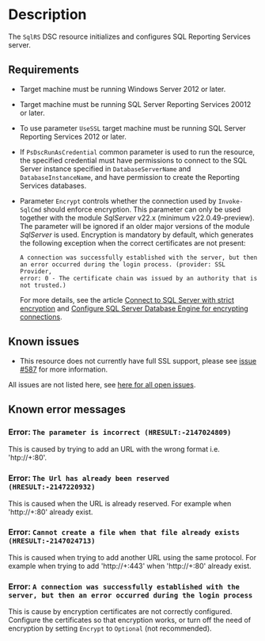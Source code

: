 # Description

The `SqlRS` DSC resource initializes and configures SQL Reporting Services
server.

## Requirements

* Target machine must be running Windows Server 2012 or later.
* Target machine must be running SQL Server Reporting Services 20012 or later.
* To use parameter `UseSSL` target machine must be running SQL Server Reporting
  Services 2012 or later.
* If `PsDscRunAsCredential` common parameter is used to run the resource, the
  specified credential must have permissions to connect to the SQL Server instance
  specified in `DatabaseServerName` and `DatabaseInstanceName`, and have permission
  to create the Reporting Services databases.
* Parameter `Encrypt` controls whether the connection used by `Invoke-SqlCmd`
  should enforce encryption. This parameter can only be used together with the
  module _SqlServer_ v22.x (minimum v22.0.49-preview). The parameter will be
  ignored if an older major versions of the module _SqlServer_ is used.
  Encryption is mandatory by default, which generates the following exception
  when the correct certificates are not present:

  ```plaintext
  A connection was successfully established with the server, but then
  an error occurred during the login process. (provider: SSL Provider,
  error: 0 - The certificate chain was issued by an authority that is
  not trusted.)
  ```

  For more details, see the article [Connect to SQL Server with strict encryption](https://learn.microsoft.com/en-us/sql/relational-databases/security/networking/connect-with-strict-encryption?view=sql-server-ver16)
  and [Configure SQL Server Database Engine for encrypting connections](https://learn.microsoft.com/en-us/sql/database-engine/configure-windows/configure-sql-server-encryption?view=sql-server-ver16).

## Known issues

* This resource does not currently have full SSL support, please see
  [issue #587](https://github.com/dsccommunity/SqlServerDsc/issues/587) for more
  information.

All issues are not listed here, see [here for all open issues](https://github.com/dsccommunity/SqlServerDsc/issues?q=is%3Aissue+is%3Aopen+in%3Atitle+SqlRS).

## Known error messages

### Error: `The parameter is incorrect (HRESULT:-2147024809)`

This is caused by trying to add an URL with the wrong format
i.e. 'htp://+:80'.

### Error: `The Url has already been reserved (HRESULT:-2147220932)`

This is caused when the URL is already reserved. For example when 'http://+:80'
already exist.

### Error: `Cannot create a file when that file already exists (HRESULT:-2147024713)`

This is caused when trying to add another URL using the same protocol. For example
when trying to add 'http://+:443' when 'http://+:80' already exist.

### Error: `A connection was successfully established with the server, but then an error occurred during the login process`

This is cause by encryption certificates are not correctly configured. Configure
the certificates so that encryption works, or turn off the need of encryption
by setting `Encrypt` to `Optional` (not recommended).
